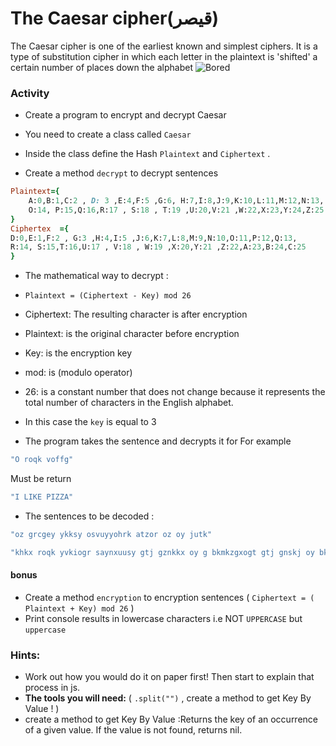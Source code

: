 # The Caesar cipher(قيصر) 
The Caesar cipher is one of the earliest known and simplest ciphers. It is a type of substitution cipher in which each letter in the plaintext is 'shifted' a certain number of places down the alphabet
![Bored](https://www.thejavaprogrammer.com/wp-content/uploads/2016/11/Caesar-Cipher-in-Java-Encryption-and-Decryption.png)

### Activity

- Create a program to encrypt and decrypt Caesar

- You need to create a class called ``Caesar``
- Inside the class define the Hash ``Plaintext`` and ``Ciphertext`` .

- Create a method ``decrypt`` to decrypt sentences


```ruby 
Plaintext={
    A:0,B:1,C:2 , D: 3 ,E:4,F:5 ,G:6, H:7,I:8,J:9,K:10,L:11,M:12,N:13,
    O:14, P:15,Q:16,R:17 , S:18 , T:19 ,U:20,V:21 ,W:22,X:23,Y:24,Z:25
}
Ciphertex  ={
D:0,E:1,F:2 , G:3 ,H:4,I:5 ,J:6,K:7,L:8,M:9,N:10,O:11,P:12,Q:13,
R:14, S:15,T:16,U:17 , V:18 , W:19 ,X:20,Y:21 ,Z:22,A:23,B:24,C:25
}
```
- The mathematical way to decrypt :
- `Plaintext = (Ciphertext - Key) mod 26`


- Ciphertext: The resulting character is after encryption
- Plaintext: is the original character before encryption
- Key: is the encryption key
- mod: is (modulo operator)
- 26: is a constant number that does not change because it represents the total number of characters in the English alphabet.
- In this case the `key` is equal to 3
-  The program takes the sentence and decrypts it
for For example
```ruby
"O roqk voffg"
```
Must be return 
```ruby
"I LIKE PIZZA"
```
- The sentences to be decoded : 
```ruby
"oz grcgey ykksy osvuyyohrk atzor oz oy jutk"
```

```ruby
"khkx roqk yvkiogr saynxuusy gtj gznkkx oy g bkmkzgxogt gtj gnskj oy bkxe toik"
```

 #### bonus
  -  Create a method ``encryption`` to encryption sentences ( ``Ciphertext = ( Plaintext + Key) mod 26`` )
  - Print console results in lowercase characters i.e NOT `UPPERCASE` but `uppercase`



### Hints:

- Work out how you would do it on paper first! Then start to explain that process in js.
- **The tools you will need:**  (  ``.split("")`` ,  create a method to get Key By Value !  )
-  create a method to get Key By Value :Returns the key of an occurrence of a given value. If the value is not found, returns nil.  
 

